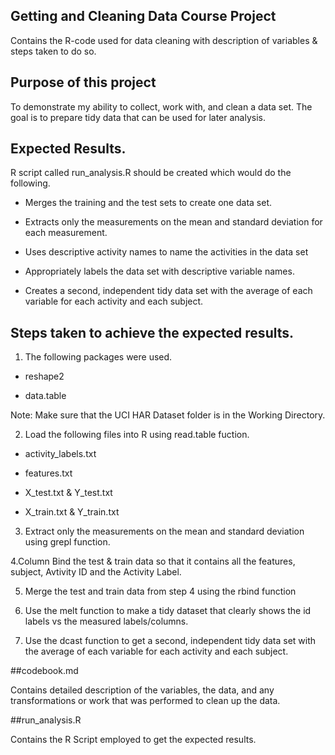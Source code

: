 ## Getting and Cleaning Data Course Project


Contains the R-code used for data cleaning with description of variables &amp; steps taken to do so. 

## Purpose of this project 

To demonstrate my ability to collect, work with, and clean a data set. The goal is to prepare tidy data that can be used for later analysis.

##  Expected Results.

 R script called run_analysis.R should be created which would do the following. 

* Merges the training and the test sets to create one data set.
    
* Extracts only the measurements on the mean and standard deviation for each measurement. 
    
* Uses descriptive activity names to name the activities in the data set
    
* Appropriately labels the data set with descriptive variable names. 
    
* Creates a second, independent tidy data set with the average of each variable for each activity and each subject.

## Steps taken to achieve the expected results.

1. The following packages were used.

* reshape2

* data.table

Note: Make sure that the UCI HAR Dataset folder is in the Working Directory.

2. Load the following files into R using read.table fuction.

* activity_labels.txt

* features.txt

* X_test.txt & Y_test.txt

* X_train.txt & Y_train.txt

3. Extract only the measurements on the mean and standard deviation using grepl function.

4.Column Bind the test & train data so that it contains all the features, subject, Avtivity ID and the Activity Label.

5. Merge the test and train data from step 4 using the rbind function

6. Use the melt function to make a tidy dataset that clearly shows the id labels vs the measured labels/columns.

7. Use the dcast function to get a second, independent tidy data set with the average of each variable for each activity and each subject.

##codebook.md

Contains detailed description of the variables, the data, and any transformations or work that was performed to clean up the data.

##run_analysis.R 

Contains the R Script employed to get the expected results.



